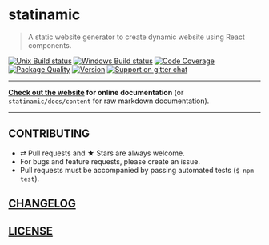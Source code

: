 # statinamic

> A static website generator to create dynamic website using React components.

[![Unix Build status](https://img.shields.io/travis/MoOx/statinamic/master.svg?branch=master&label=unix%20build)](https://travis-ci.org/MoOx/statinamic)
[![Windows Build status](https://img.shields.io/appveyor/ci/MoOx/statinamic/master.svg?label=window%20build)](https://ci.appveyor.com/project/MoOx/statinamic/branch/master)
[![Code Coverage](https://coveralls.io/repos/MoOx/statinamic/badge.svg?branch=master&service=github)](https://coveralls.io/github/MoOx/statinamic?branch=master)
[![Package Quality](http://npm.packagequality.com/shield/statinamic.svg)](http://packagequality.com/#?package=statinamic)
[![Version](https://img.shields.io/github/release/MoOx/statinamic.svg)](https://github.com/MoOx/statinamic/blob/master/CHANGELOG.md)
[![Support on gitter chat](https://img.shields.io/badge/support-gitter%20chat-E40255.svg)](https://gitter.im/MoOx/statinamic)

---

**[Check out the website](http://moox.io/statinamic) for online documentation**
(or `statinamic/docs/content` for raw markdown documentation).

---

## CONTRIBUTING

* ⇄ Pull requests and ★ Stars are always welcome.
* For bugs and feature requests, please create an issue.
* Pull requests must be accompanied by passing automated tests (`$ npm test`).

## [CHANGELOG](CHANGELOG.md)

## [LICENSE](LICENSE)
